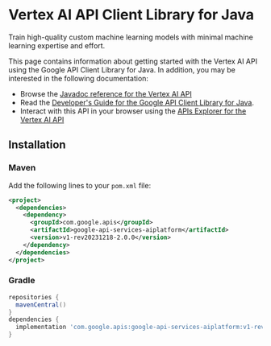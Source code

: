 # Vertex AI API Client Library for Java

Train high-quality custom machine learning models with minimal machine learning expertise and effort.

This page contains information about getting started with the Vertex AI API
using the Google API Client Library for Java. In addition, you may be interested
in the following documentation:

* Browse the [Javadoc reference for the Vertex AI API][javadoc]
* Read the [Developer's Guide for the Google API Client Library for Java][google-api-client].
* Interact with this API in your browser using the [APIs Explorer for the Vertex AI API][api-explorer]

## Installation

### Maven

Add the following lines to your `pom.xml` file:

```xml
<project>
  <dependencies>
    <dependency>
      <groupId>com.google.apis</groupId>
      <artifactId>google-api-services-aiplatform</artifactId>
      <version>v1-rev20231218-2.0.0</version>
    </dependency>
  </dependencies>
</project>
```

### Gradle

```gradle
repositories {
  mavenCentral()
}
dependencies {
  implementation 'com.google.apis:google-api-services-aiplatform:v1-rev20231218-2.0.0'
}
```

[javadoc]: https://googleapis.dev/java/google-api-services-aiplatform/latest/index.html
[google-api-client]: https://github.com/googleapis/google-api-java-client/
[api-explorer]: https://developers.google.com/apis-explorer/#p/aiplatform/v1/
